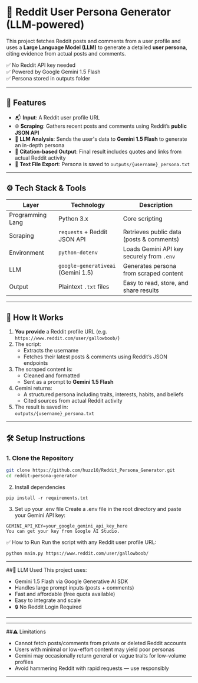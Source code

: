 # 🤖 Reddit User Persona Generator (LLM-powered)

This project fetches Reddit posts and comments from a user profile and uses a **Large Language Model (LLM)** to generate a detailed **user persona**, citing evidence from actual posts and comments.

✅ No Reddit API key needed  
✅ Powered by Google Gemini 1.5 Flash  
✅ Persona stored in outputs folder

---

## 🚀 Features

- 📬 **Input**: A Reddit user profile URL  
- 🌐 **Scraping**: Gathers recent posts and comments using Reddit’s **public JSON API**  
- 🤖 **LLM Analysis**: Sends the user's data to **Gemini 1.5 Flash** to generate an in-depth persona  
- 🧾 **Citation-based Output**: Final result includes quotes and links from actual Reddit activity  
- 📄 **Text File Export**: Persona is saved to `outputs/{username}_persona.txt`  

---

## ⚙️ Tech Stack & Tools

| Layer            | Technology                        | Description                            |
|------------------|------------------------------------|----------------------------------------|
| Programming Lang | Python 3.x                         | Core scripting                         |
| Scraping         | `requests` + Reddit JSON API       | Retrieves public data (posts & comments) |
| Environment      | `python-dotenv`                    | Loads Gemini API key securely from `.env` |
| LLM              | `google-generativeai` (Gemini 1.5) | Generates persona from scraped content |
| Output           | Plaintext `.txt` files             | Easy to read, store, and share results |

---

## 🔄 How It Works

1. **You provide** a Reddit profile URL (e.g. `https://www.reddit.com/user/gallowboob/`)
2. The script:
   - Extracts the username
   - Fetches their latest posts & comments using Reddit’s JSON endpoints
3. The scraped content is:
   - Cleaned and formatted
   - Sent as a prompt to **Gemini 1.5 Flash**
4. Gemini returns:
   - A structured persona including traits, interests, habits, and beliefs
   - Cited sources from actual Reddit activity
5. The result is saved in:  
   `outputs/{username}_persona.txt`

---

## 🛠️ Setup Instructions

### 1. Clone the Repository

```bash
git clone https://github.com/huzz10/Reddit_Persona_Generator.git
cd reddit-persona-generator
```

2. Install dependencies
```
pip install -r requirements.txt
```

3. Set up your .env file
Create a .env file in the root directory and paste your Gemini API key:
```
GEMINI_API_KEY=your_google_gemini_api_key_here
You can get your key from Google AI Studio.
```
✅ How to Run
Run the script with any Reddit user profile URL:
```
python main.py https://www.reddit.com/user/gallowboob/
```
---
##🤖 LLM Used
This project uses:
- Gemini 1.5 Flash via Google Generative AI SDK
- Handles large prompt inputs (posts + comments)
- Fast and affordable (free quota available)
- Easy to integrate and scale
- 🔒 No Reddit Login Required

---
---
##⚠️ Limitations
- Cannot fetch posts/comments from private or deleted Reddit accounts
- Users with minimal or low-effort content may yield poor personas
- Gemini may occasionally return general or vague traits for low-volume profiles
- Avoid hammering Reddit with rapid requests — use responsibly

---

